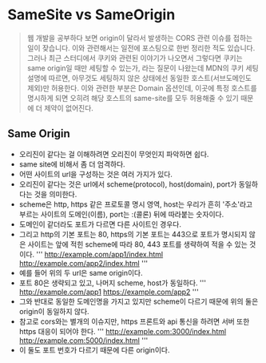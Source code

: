 # SameSite vs SameOrigin
> 웹 개발을 공부하다 보면 origin이 달라서 발생하는 CORS 관련 이슈를 접하는 일이 잦습니다. 이와 관련해서는 일전에 포스팅으로 한번 정리한 적도 있습니다. 그러나 최근 스터디에서 쿠키와 관련된 이야기가 나오면서 그렇다면 쿠키는 same origin일 때만 세팅할 수 있는가, 라는 질문이 나왔는데 MDN의 쿠키 세팅 설명에 따르면, 아무것도 세팅하지 않은 상태에선 동일한 호스트(서브도메인도 제외)만 허용한다. 이와 관련한 부분은 Domain 옵션인데, 이곳에 특정 호스트를 명시하게 되면 오히려 해당 호스트의 same-site를 모두 허용해줄 수 있기 때문에 더 제약이 없어진다.   
## Same Origin
- 오리진이 같다는 걸 이해하려면 오리진이 무엇인지 파악하면 쉽다.
- same site에 비해서 좀 더 엄격하다.
- 어떤 사이트의 url을 구성하는 것은 여러 가지가 있다.
- 오리진이 같다는 것은 url에서 scheme(protocol), host(domain), port가 동일하다는 것을 의미한다.
- scheme은 http, https 같은 프로토콜 명시 영역, host는 우리가 흔히 '주소'라고 부르는 사이트의 도메인(이름), port는 :(콜론) 뒤에 따라붙는 숫자이다.
- 도메인이 같더라도 포트가 다르면 다른 사이트인 경우다.
- 그리고 http의 기본 포트는 80, https의 기본 포트는 443으로 포트가 명시되지 않은 사이트는 앞에 적힌 scheme에 따라 80, 443 포트를 생략하여 적을 수 있는 것이다.
'''
http://example.com/app1/index.html
http://example.com/app2/index.html
'''
- 예를 들어 위의 두 url은 same origin이다.
- 포트 80은 생략되고 있고, 나머지 scheme, host가 동일하다.
'''
http://example.com/app1
https://example.com/app2
'''
- 그와 반대로 동일한 도메인명을 가지고 있지만 scheme이 다르기 때문에 위의 둘은 origin이 동일하지 않다.
- 참고로 cors와는 별개의 이슈지만, https 프론트와 api 통신을 하려면 서버 또한 https 대응이 되어야 한다.
'''
http://example.com:3000/index.html
http://example.com:5000/index.html
'''
- 이 둘도 포트 번호가 다르기 때문에 다른 origin이다.
## 